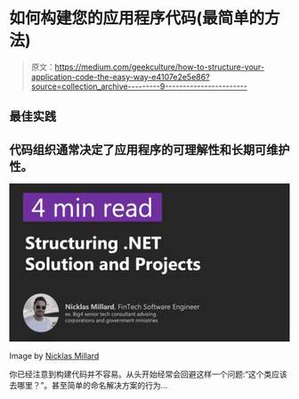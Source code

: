 # 如何构建您的应用程序代码(最简单的方法)

> 原文：<https://medium.com/geekculture/how-to-structure-your-application-code-the-easy-way-e4107e2e5e86?source=collection_archive---------9----------------------->

## 最佳实践

## 代码组织通常决定了应用程序的可理解性和长期可维护性。

![](img/30413c2c05c5d809dc189ec1453041e1.png)

Image by [Nicklas Millard](https://medium.com/u/7c7a43b3d9de?source=post_page-----e4107e2e5e86--------------------------------)

你已经注意到构建代码并不容易。从头开始经常会回避这样一个问题:“这个类应该去哪里？”。甚至简单的命名解决方案的行为…